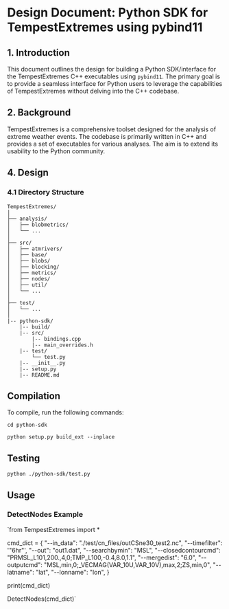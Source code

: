 # Design Document: Python SDK for TempestExtremes using pybind11

## 1. Introduction

This document outlines the design for building a Python SDK/interface for the TempestExtremes C++ executables using `pybind11`. The primary goal is to provide a seamless interface for Python users to leverage the capabilities of TempestExtremes without delving into the C++ codebase.

## 2. Background

TempestExtremes is a comprehensive toolset designed for the analysis of extreme weather events. The codebase is primarily written in C++ and provides a set of executables for various analyses. The aim is to extend its usability to the Python community.

## 4. Design

### 4.1 Directory Structure

```
TempestExtremes/
│
├── analysis/
│   ├── blobmetrics/
│   └── ...
│
├── src/
│   ├── atmrivers/
│   ├── base/
│   ├── blobs/
│   ├── blocking/
│   ├── metrics/
│   ├── nodes/
│   ├── util/
│   └── ...
│
├── test/
│   └── ...
│
|-- python-sdk/
    |-- build/
    |-- src/
        |-- bindings.cpp
        |-- main_overrides.h
    |-- test/
        └── test.py
    |-- __init__.py
    |-- setup.py
    |-- README.md
```

## Compilation

To compile, run the following commands:

`cd python-sdk`

`python setup.py build_ext --inplace`

## Testing
`python ./python-sdk/test.py`

## Usage 

### DetectNodes Example
`from TempestExtremes import *

cmd_dict = {
    "--in_data": "./test/cn_files/outCSne30_test2.nc",
    "--timefilter": '"6hr"',
    "--out": "out1.dat",
    "--searchbymin": "MSL",
    "--closedcontourcmd": "PRMSL_L101,200.,4,0;TMP_L100,-0.4,8.0,1.1",
    "--mergedist": "6.0",
    "--outputcmd": "MSL,min,0;_VECMAG(VAR_10U,VAR_10V),max,2;ZS,min,0",
    "--latname": "lat",
    "--lonname": "lon",
}

print(cmd_dict)

DetectNodes(cmd_dict)`
